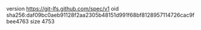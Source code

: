 version https://git-lfs.github.com/spec/v1
oid sha256:daf09bc0aeb91128f2aa2305b48151d991f68bf8128957114726cac9fbee4763
size 4753
